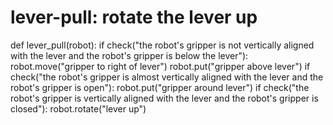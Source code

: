 # lever-pull: rotate the lever up
def lever_pull(robot):
    if check("the robot's gripper is not vertically aligned with the lever and the robot's gripper is below the lever"):
        robot.move("gripper to right of lever")
        robot.put("gripper above lever")
    if check("the robot's gripper is almost vertically aligned with the lever and the robot's gripper is open"):
        robot.put("gripper around lever")
    if check("the robot's gripper is vertically aligned with the lever and the robot's gripper is closed"):
        robot.rotate("lever up")
